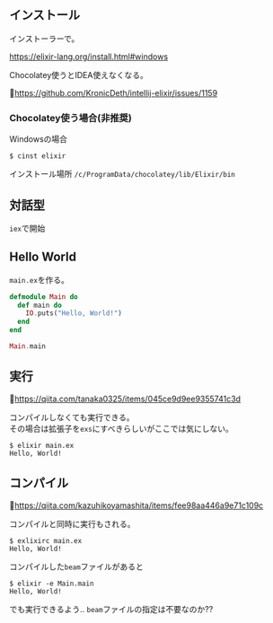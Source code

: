 インストール
------------

インストーラーで。

https://elixir-lang.org/install.html#windows

Chocolatey使うとIDEA使えなくなる。

📘https://github.com/KronicDeth/intellij-elixir/issues/1159


### Chocolatey使う場合(非推奨)

Windowsの場合

```
$ cinst elixir
```

インストール場所
`/c/ProgramData/chocolatey/lib/Elixir/bin`


対話型
------

`iex`で開始


Hello World
-----------

`main.ex`を作る。

```elixir
defmodule Main do
  def main do
    IO.puts("Hello, World!")
  end
end

Main.main
```


実行
----

📘https://qiita.com/tanaka0325/items/045ce9d9ee9355741c3d

コンパイルしなくても実行できる。  
その場合は拡張子を`exs`にすべきらしいがここでは気にしない。

```
$ elixir main.ex
Hello, World!
```


コンパイル
----------

📘https://qiita.com/kazuhikoyamashita/items/fee98aa446a9e71c109c

コンパイルと同時に実行もされる。

```
$ exlixirc main.ex
Hello, World!
```

コンパイルした`beam`ファイルがあると

```
$ elixir -e Main.main
Hello, World!
```

でも実行できるよう.. `beam`ファイルの指定は不要なのか??

